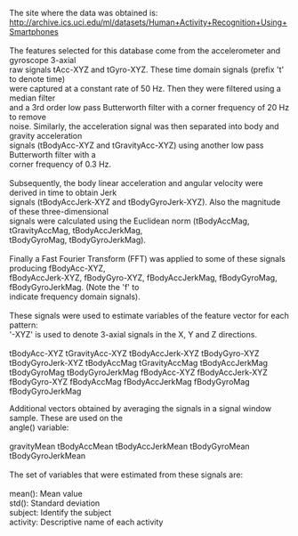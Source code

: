 The site where the data was obtained is:<br />
http://archive.ics.uci.edu/ml/datasets/Human+Activity+Recognition+Using+Smartphones<br />
<br />
The features selected for this database come from the accelerometer and gyroscope 3-axial <br />
raw signals tAcc-XYZ and tGyro-XYZ. These time domain signals (prefix 't' to denote time) <br />
were captured at a constant rate of 50 Hz. Then they were filtered using a median filter <br />
and a 3rd order low pass Butterworth filter with a corner frequency of 20 Hz to remove <br />
noise. Similarly, the acceleration signal was then separated into body and gravity acceleration <br />
signals (tBodyAcc-XYZ and tGravityAcc-XYZ) using another low pass Butterworth filter with a <br />
corner frequency of 0.3 Hz. <br />
<br />
Subsequently, the body linear acceleration and angular velocity were derived in time to obtain Jerk <br />
signals (tBodyAccJerk-XYZ and tBodyGyroJerk-XYZ). Also the magnitude of these three-dimensional<br /> 
signals were calculated using the Euclidean norm (tBodyAccMag, tGravityAccMag, tBodyAccJerkMag, <br />
tBodyGyroMag, tBodyGyroJerkMag). <br />
<br />
Finally a Fast Fourier Transform (FFT) was applied to some of these signals producing fBodyAcc-XYZ, <br />
fBodyAccJerk-XYZ, fBodyGyro-XYZ, fBodyAccJerkMag, fBodyGyroMag, fBodyGyroJerkMag. (Note the 'f' to <br />
indicate frequency domain signals). <br />
<br />
These signals were used to estimate variables of the feature vector for each pattern:  <br />
'-XYZ' is used to denote 3-axial signals in the X, Y and Z directions.<br />
<br />
tBodyAcc-XYZ 
tGravityAcc-XYZ 
tBodyAccJerk-XYZ 
tBodyGyro-XYZ 
tBodyGyroJerk-XYZ 
tBodyAccMag 
tGravityAccMag 
tBodyAccJerkMag 
tBodyGyroMag 
tBodyGyroJerkMag 
fBodyAcc-XYZ 
fBodyAccJerk-XYZ 
fBodyGyro-XYZ 
fBodyAccMag 
fBodyAccJerkMag 
fBodyGyroMag 
fBodyGyroJerkMag 

Additional vectors obtained by averaging the signals in a signal window sample. These are used on the <br />
angle() variable:<br />
<br />
gravityMean tBodyAccMean tBodyAccJerkMean tBodyGyroMean tBodyGyroJerkMean<br />
<br />
The set of variables that were estimated from these signals are: <br />
<br />
mean(): Mean value <br />
std(): Standard deviation <br />
subject: Identify the subject <br />
activity: Descriptive name of each activity <br />

